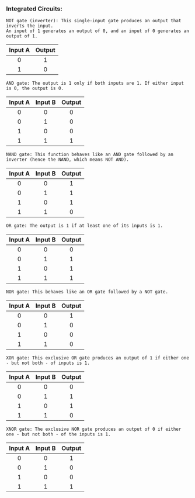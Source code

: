 ### Integrated Circuits:

```
NOT gate (inverter): This single-input gate produces an output that inverts the input.
An input of 1 generates an output of 0, and an input of 0 generates an output of 1.
```

| Input A | Output |
|:-------:|:------:|
|    0    |    1   |
|    1    |    0   |


```
AND gate: The output is 1 only if both inputs are 1. If either input is 0, the output is 0.
```

| Input A | Input B | Output |
|:-------:|:-------:|:------:|
|    0    |    0    |    0   |
|    0    |    1    |    0   |
|    1    |    0    |    0   |
|    1    |    1    |    1   |


```
NAND gate: This function behaves like an AND gate followed by an inverter (hence the NAND, which means NOT AND).
```

| Input A | Input B | Output |
|:-------:|:-------:|:------:|
|    0    |    0    |    1   |
|    0    |    1    |    1   |
|    1    |    0    |    1   |
|    1    |    1    |    0   |


```
OR gate: The output is 1 if at least one of its inputs is 1.
```

| Input A | Input B | Output |
|:-------:|:-------:|:------:|
|    0    |    0    |    0   |
|    0    |    1    |    1   |
|    1    |    0    |    1   |
|    1    |    1    |    1   |


```
NOR gate: This behaves like an OR gate followed by a NOT gate.
```

| Input A | Input B | Output |
|:-------:|:-------:|:------:|
|    0    |    0    |    1   |
|    0    |    1    |    0   |
|    1    |    0    |    0   |
|    1    |    1    |    0   |


```
XOR gate: This exclusive OR gate produces an output of 1 if either one - but not both - of inputs is 1.
```

| Input A | Input B | Output |
|:-------:|:-------:|:------:|
|    0    |    0    |    0   |
|    0    |    1    |    1   |
|    1    |    0    |    1   |
|    1    |    1    |    0   |


```
XNOR gate: The exclusive NOR gate produces an output of 0 if either one - but not both - of the inputs is 1.
```

| Input A | Input B | Output |
|:-------:|:-------:|:------:|
|    0    |    0    |    1   |
|    0    |    1    |    0   |
|    1    |    0    |    0   |
|    1    |    1    |    1   |
